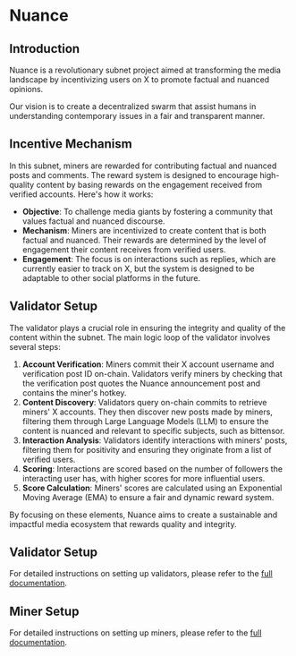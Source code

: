 # Nuance

## Introduction

Nuance is a revolutionary subnet project aimed at transforming the media landscape by incentivizing users on X to promote factual and nuanced opinions.

Our vision is to create a decentralized swarm that assist humans in understanding contemporary issues in a fair and transparent manner.

## Incentive Mechanism

In this subnet, miners are rewarded for contributing factual and nuanced posts and comments. The reward system is designed to encourage high-quality content by basing rewards on the engagement received from verified accounts. Here's how it works:

- **Objective**: To challenge media giants by fostering a community that values factual and nuanced discourse.
- **Mechanism**: Miners are incentivized to create content that is both factual and nuanced. Their rewards are determined by the level of engagement their content receives from verified users.
- **Engagement**: The focus is on interactions such as replies, which are currently easier to track on X, but the system is designed to be adaptable to other social platforms in the future.

## Validator Setup

The validator plays a crucial role in ensuring the integrity and quality of the content within the subnet. The main logic loop of the validator involves several steps:

1. **Account Verification**: Miners commit their X account username and verification post ID on-chain. Validators verify miners by checking that the verification post quotes the Nuance announcement post and contains the miner's hotkey.
2. **Content Discovery**: Validators query on-chain commits to retrieve miners' X accounts. They then discover new posts made by miners, filtering them through Large Language Models (LLM) to ensure the content is nuanced and relevant to specific subjects, such as bittensor.
3. **Interaction Analysis**: Validators identify interactions with miners' posts, filtering them for positivity and ensuring they originate from a list of verified users.
4. **Scoring**: Interactions are scored based on the number of followers the interacting user has, with higher scores for more influential users.
5. **Score Calculation**: Miners' scores are calculated using an Exponential Moving Average (EMA) to ensure a fair and dynamic reward system.

By focusing on these elements, Nuance aims to create a sustainable and impactful media ecosystem that rewards quality and integrity.

## Validator Setup

For detailed instructions on setting up validators, please refer to the [full documentation](docs/validators.md).

## Miner Setup

For detailed instructions on setting up miners, please refer to the [full documentation](docs/miners.md).
